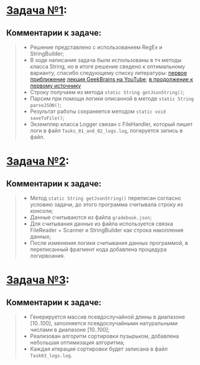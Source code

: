# [Задача №1]():
## Комментарии к задаче:
> - Решение представлено с использованием RegEx и StringBuilder;
> - В ходе написания задача были использованы в тч методы класса String, но в итоге решение сведено к оптимальному варианту, спасибо следующему списку литературы:
> [первое приближение](https://tproger.ru/articles/regexp-for-beginners/)
> [лекция GeekBrains на YouTube](https://www.youtube.com/watch?v=FXP-oFsvQSU);
> [в продолжение к первому источнику](https://tproger.ru/articles/java-regex-ispolzovanie-reguljarnyh-vyrazhenij-na-praktike/)
> - Строку получаем из метода `static String getJsonString()`;
> - Парсим при помощи логики описанной в методе `static String parseJSON()`;
> - Результат работы сохраняется методом `static void saveToFile()`;
> - Экземпляр класса Logger связан с FileHandler, который пишет логи в файл `Tasks_01_and_02_logs.log`, логируется запись в файл.
>

# [Задача №2]():
## Комментарии к задаче:
> - Метод `static String getJsonString()` переписан согласно условию задачи, до этого программа считывала строку из консоли;
> - Данные считываются из файла `gradebook.json`;
> - Для считывания данных из файла используется связка FileReader + Scanner и StringBuilder как строка накопления данных;
> - После изменения логики считывания данных программой, в переписанный фрагмент кода добавлена процедура логирвоания.
>

# [Задача №3]():
## Комментарии к задаче:
> - Генерируется массив псевдослучайной длины в диапазоне [10..100], заполняется псевдослучайными натуральными числами в диапазоне [10..100];
> - Реализован алгоритм сортировки пузырьком, добавлена небольшая оптимизация алгоритма;
> - Каждая итерация сортировки будет записана в файл `Task03_logs.log`.